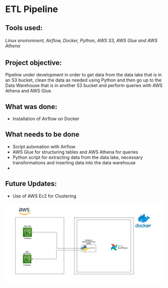 # ETL Pipeline 

## Tools used:

###### Linux environment, Airflow, Docker, Python, AWS S3, AWS Glue and AWS Athena

## Project objective:
Pipeline under development in order to get data from the data lake that is in an S3 bucket, clean the data as needed using Python and then go up to the Data Warehouse that is in another S3 bucket and perform queries with AWS Athena and AWS Glue.

## What was done: 
- Installation of Airflow on Docker

## What needs to be done
- Script automation with Airflow
- AWS Glue for structuring tables and AWS Athena for queries
- Python script for extracting data from the data lake, necessary transformations and inserting data into the data warehouse
- 
## Future Updates:
- Use of AWS Ec2 for Clustering

![Diagram](https://raw.githubusercontent.com/Vinicius-Peters/pipeline/main/Pipeline-1.0.png)
